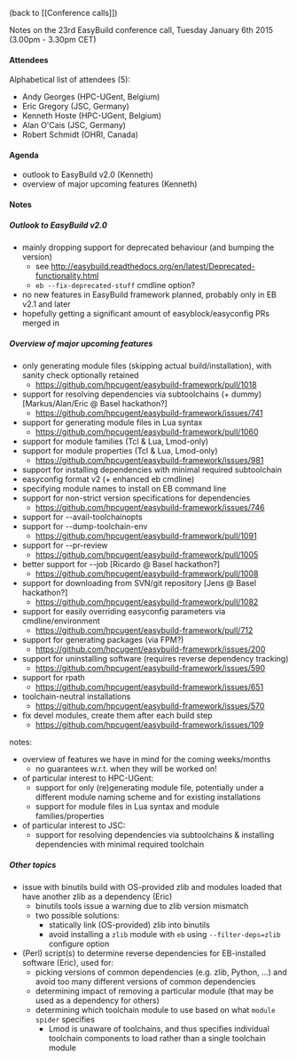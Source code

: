 (back to [[Conference calls]])

Notes on the 23rd EasyBuild conference call, Tuesday January 6th 2015 (3.00pm - 3.30pm CET)

#### Attendees

Alphabetical list of attendees (5):

* Andy Georges (HPC-UGent, Belgium)
* Eric Gregory (JSC, Germany)
* Kenneth Hoste (HPC-UGent, Belgium)
* Alan O'Cais (JSC, Germany)
* Robert Schmidt (OHRI, Canada)


#### Agenda

   * outlook to EasyBuild v2.0 (Kenneth)
   * overview of major upcoming features (Kenneth)


#### Notes

##### Outlook to EasyBuild v2.0

* mainly dropping support for deprecated behaviour (and bumping the version)
   * see http://easybuild.readthedocs.org/en/latest/Deprecated-functionality.html
   * `eb --fix-deprecated-stuff` cmdline option?
* no new features in EasyBuild framework planned, probably only in EB v2.1 and later
* hopefully getting a significant amount of easyblock/easyconfig PRs merged in

##### Overview of major upcoming features

* only generating module files (skipping actual build/installation), with sanity check optionally retained
     * https://github.com/hpcugent/easybuild-framework/pull/1018
* support for resolving dependencies via subtoolchains (+ dummy) [Markus/Alan/Eric @ Basel hackathon?]
     * https://github.com/hpcugent/easybuild-framework/issues/741
* support for generating module files in Lua syntax
     * https://github.com/hpcugent/easybuild-framework/pull/1060
* support for module families (Tcl & Lua, Lmod-only)
* support for module properties (Tcl & Lua, Lmod-only)
     * https://github.com/hpcugent/easybuild-framework/issues/981
* support for installing dependencies with minimal required subtoolchain
* easyconfig format v2 (+ enhanced eb cmdline)
* specifying module names to install on EB command line
* support for non-strict version specifications for dependencies
     * https://github.com/hpcugent/easybuild-framework/issues/746
* support for --avail-toolchainopts
* support for --dump-toolchain-env
     * https://github.com/hpcugent/easybuild-framework/pull/1091
* support for --pr-review
     * https://github.com/hpcugent/easybuild-framework/pull/1005
* better support for --job [Ricardo @ Basel hackathon?]
     * https://github.com/hpcugent/easybuild-framework/pull/1008
* support for downloading from SVN/git repository [Jens @ Basel hackathon?]
     * https://github.com/hpcugent/easybuild-framework/pull/1082
* support for easily overriding easyconfig parameters via cmdline/environment
     * https://github.com/hpcugent/easybuild-framework/pull/712
* support for generating packages (via FPM?)
     * https://github.com/hpcugent/easybuild-framework/issues/200
* support for uninstalling software (requires reverse dependency tracking)
     * https://github.com/hpcugent/easybuild-framework/issues/590
* support for rpath
     * https://github.com/hpcugent/easybuild-framework/issues/651
* toolchain-neutral installations
     * https://github.com/hpcugent/easybuild-framework/issues/570
* fix devel modules, create them after each build step
     * https://github.com/hpcugent/easybuild-framework/issues/109

notes:
* overview of features we have in mind for the coming weeks/months
   * no guarantees w.r.t. when they will be worked on!
* of particular interest to HPC-UGent:
   * support for only (re)generating module file, potentially under a different module naming scheme and for existing installations
   * support for module files in Lua syntax and module families/properties
* of particular interest to JSC:
   * support for resolving dependencies via subtoolchains & installing dependencies with minimal required toolchain

##### Other topics

 * issue with binutils build with OS-provided zlib and modules loaded that have another zlib as a dependency (Eric)
    * binutils tools issue a warning due to zlib version mismatch
    * two possible solutions:
      * statically link (OS-provided) zlib into binutils
      * avoid installing a `zlib` module with `eb` using `--filter-deps=zlib` configure option
 * (Perl) script(s) to determine reverse dependencies for EB-installed software (Eric), used for:
   * picking versions of common dependencies (e.g. zlib, Python, ...) and avoid too many different versions of common dependencies
   * determining impact of removing a particular module (that may be used as a dependency for others)
   * determining which toolchain module to use based on what `module spider` specifies
      * Lmod is unaware of toolchains, and thus specifies individual toolchain components to load rather than a single toolchain module
